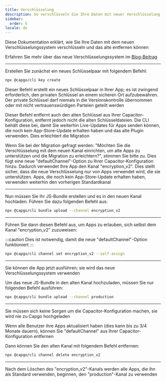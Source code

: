 ```yaml
---
title: Verschlüsselung
description: So verschlüsseln Sie Ihre Daten mit neuer Verschlüsselung
sidebar:
  order: 5
locale: de
---
```


Diese Dokumentation erklärt, wie Sie Ihre Daten mit dem neuen Verschlüsselungssystem verschlüsseln und das alte entfernen können

Erfahren Sie mehr über das neue Verschlüsselungssystem im [Blog-Beitrag](/blog/introducing-end-to-end-security-to-capacitor-updater-with-code-signing)

---

Erstellen Sie zunächst ein neues Schlüsselpaar mit folgendem Befehl:

```bash
npx @capgo/cli key create
```

Dieser Befehl erstellt ein neues Schlüsselpaar in Ihrer App; es ist zwingend erforderlich, den privaten Schlüssel an einem sicheren Ort aufzubewahren. Der private Schlüssel darf niemals in die Versionskontrolle übernommen oder mit nicht vertrauenswürdigen Parteien geteilt werden

Dieser Befehl entfernt auch den alten Schlüssel aus Ihrer Capacitor-Konfiguration, entfernt jedoch nicht die alten Schlüsseldateien. Die CLI behält diese bei, damit Sie weiterhin Live-Updates für Apps senden können, die noch kein App-Store-Update erhalten haben und das alte Plugin verwenden. Dies erleichtert die Migration

Wenn Sie bei der Migration gefragt werden: "Möchten Sie die Verschlüsselung mit dem neuen Kanal einrichten, um alte Apps zu unterstützen und die Migration zu erleichtern?", stimmen Sie bitte zu. Dies fügt eine neue "defaultChannel"-Option zu Ihrer Capacitor-Konfiguration hinzu. Dadurch verwendet Ihre App den Kanal "encryption_v2". Dies stellt sicher, dass die neue Verschlüsselung nur von Apps verwendet wird, die sie unterstützen. Apps, die noch kein App-Store-Update erhalten haben, verwenden weiterhin den vorherigen Standardkanal

---

Nun müssen Sie Ihr JS-Bundle erstellen und es in den neuen Kanal hochladen. Führen Sie dazu folgenden Befehl aus:

```bash
npx @capgo/cli bundle upload --channel encryption_v2
```

---

Führen Sie dann diesen Befehl aus, um Apps zu erlauben, sich selbst dem Kanal "encryption_v2" zuzuweisen:

:::caution
Dies ist notwendig, damit die neue "defaultChannel"-Option funktioniert
:::

```bash
npx @capgo/cli channel set encryption_v2 --self-assign
```

---

Sie können die App jetzt ausführen; sie wird das neue Verschlüsselungssystem verwenden

Um das neue JS-Bundle in den alten Kanal hochzuladen, müssen Sie nur folgenden Befehl ausführen:

```bash
npx @capgo/cli bundle upload --channel production
```

---

Sie müssen sich keine Sorgen um die Capacitor-Konfiguration machen, sie wird nie zu Capgo hochgeladen

Wenn alle Benutzer ihre Apps aktualisiert haben (dies kann bis zu 3/4 Monate dauern), können Sie "defaultChannel" aus Ihrer Capacitor-Konfiguration entfernen

Dann können Sie den alten Kanal mit folgendem Befehl entfernen:

```bash
npx @capgo/cli channel delete encryption_v2
```

---

Nach dem Löschen des "encryption_v2"-Kanals werden alle Apps, die ihn als Standard verwenden, beginnen, den "production"-Kanal zu verwenden